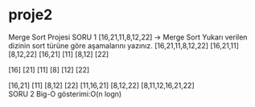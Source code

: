 # proje2
Merge Sort Projesi
SORU 1
[16,21,11,8,12,22] -> Merge Sort
Yukarı verilen dizinin sort türüne göre aşamalarını yazınız.
                   [16,21,11,8,12,22] 
     [16,21,11]                              [8,12,22] 
 [16,21]      [11]                        [8,12]      [22] 

[16] [21]     [11]                       [8] [12]     [22]

 [16,21]      [11]                         [8,12]      [22] 
     [11,16,21]                              [8,12,22]
                    [8,11,12,16,21,22]  
SORU 2
Big-O gösterimi:O(n logn)
